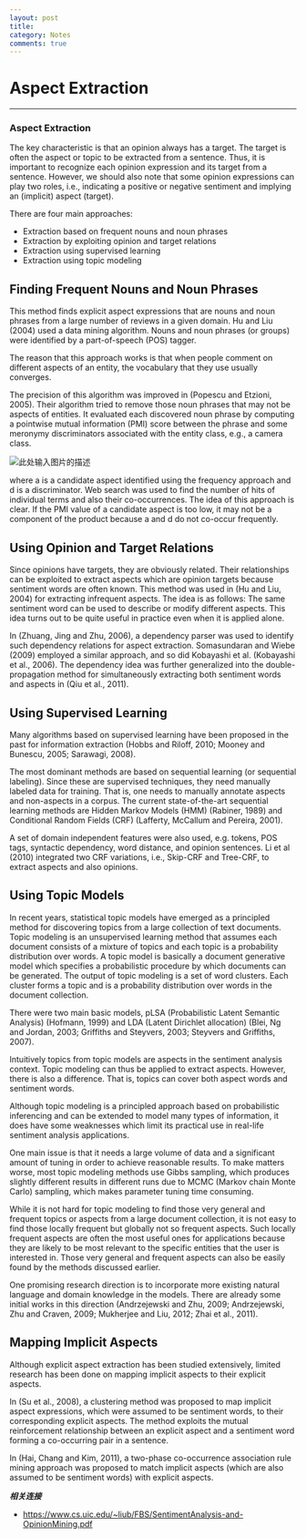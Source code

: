 ```yaml
---
layout: post
title: 
category: Notes
comments: true
---
```


# Aspect Extraction

------

### Aspect Extraction

The key characteristic is that an opinion always has a target. The target is often the aspect or topic to be extracted from a sentence. Thus, it is important to recognize each opinion expression and its target from a sentence. However, we should also note that some opinion expressions can play two roles, i.e., indicating a positive or negative sentiment and implying an (implicit) aspect (target).

There are four main approaches:

 - Extraction based on frequent nouns and noun phrases
 - Extraction by exploiting opinion and target relations
 - Extraction using supervised learning
 - Extraction using topic modeling

## Finding Frequent Nouns and Noun Phrases

This method finds explicit aspect expressions that are nouns and noun phrases from a large number of reviews in a given domain. Hu and Liu (2004) used a data mining algorithm. Nouns and noun phrases (or groups) were identified by a part-of-speech (POS) tagger.

The reason that this approach works is that when people comment on different aspects of an entity, the vocabulary that they use usually converges.

The precision of this algorithm was improved in (Popescu and Etzioni, 2005). Their algorithm tried to remove those noun phrases that may not be aspects of entities. It evaluated each discovered noun phrase by computing a pointwise mutual information (PMI) score between the phrase and some meronymy discriminators associated with the entity class, e.g., a camera class.

![此处输入图片的描述][1]

where a is a candidate aspect identified using the frequency approach and d is a discriminator. Web search was used to find the number of hits of individual terms and also their co-occurrences. The idea of this approach is clear. If the PMI value of a candidate aspect is too low, it may not be a component of the product because a and d do not co-occur frequently.

## Using Opinion and Target Relations

Since opinions have targets, they are obviously related. Their relationships can be exploited to extract aspects which are opinion targets because sentiment words are often known. This method was used in (Hu and Liu, 2004) for extracting infrequent aspects. The idea is as follows: The same sentiment word can be used to describe or modify different aspects. This idea turns out to be quite useful in practice even when it is applied alone.

In (Zhuang, Jing and Zhu, 2006), a dependency parser was used to identify such dependency relations for aspect extraction. Somasundaran and Wiebe (2009) employed a similar approach, and so did Kobayashi et al. (Kobayashi et al., 2006). The dependency idea was further generalized into the double-propagation method for simultaneously extracting both sentiment words and aspects in (Qiu et al., 2011).

## Using Supervised Learning

Many algorithms based on supervised learning have been proposed in the past for information extraction (Hobbs and Riloff, 2010; Mooney and Bunescu, 2005; Sarawagi, 2008). 

The most dominant methods are based on sequential learning (or sequential labeling). Since these are supervised techniques, they need manually labeled data for training. That is, one needs to manually annotate aspects and non-aspects in a corpus. The current state-of-the-art sequential learning methods are Hidden Markov Models (HMM) (Rabiner, 1989) and Conditional Random Fields (CRF) (Lafferty, McCallum and Pereira, 2001).

A set of domain independent features were also used, e.g. tokens, POS tags, syntactic dependency, word distance, and opinion sentences. Li et al (2010) integrated two CRF variations, i.e., Skip-CRF and Tree-CRF, to extract aspects and also opinions.

## Using Topic Models

In recent years, statistical topic models have emerged as a principled method for discovering topics from a large collection of text documents. Topic modeling is an unsupervised learning method that assumes each document consists of a mixture of topics and each topic is a probability distribution over words. A topic model is basically a document generative model which specifies a probabilistic procedure by which documents can be generated. The output of topic modeling is a set of word clusters. Each cluster forms a topic and is a probability distribution over words in the document collection.

There were two main basic models, pLSA (Probabilistic Latent Semantic Analysis) (Hofmann, 1999) and LDA (Latent Dirichlet allocation) (Blei, Ng and Jordan, 2003; Griffiths and Steyvers, 2003; Steyvers and Griffiths, 2007).

Intuitively topics from topic models are aspects in the sentiment analysis context. Topic modeling can thus be applied to extract aspects. However, there is also a difference. That is, topics can cover both aspect words and sentiment words.

Although topic modeling is a principled approach based on probabilistic inferencing and can be extended to model many types of information, it does have some weaknesses which limit its practical use in real-life sentiment analysis applications. 

One main issue is that it needs a large volume of data and a significant amount of tuning in order to achieve reasonable results. To make matters worse, most topic modeling methods use Gibbs sampling, which produces slightly different results in different runs due to MCMC (Markov chain Monte Carlo) sampling, which makes parameter tuning time consuming. 

While it is not hard for topic modeling to find those very general and frequent topics or aspects from a large document collection, it is not easy to find those locally frequent but globally not so frequent aspects. Such locally frequent aspects are often the most useful ones for applications because they are likely to be most relevant to the specific entities that the user is interested in. Those very general and frequent aspects can also be easily found by the methods discussed earlier. 

One promising research direction is to incorporate more existing natural language and domain knowledge in the models. There are already some initial works in this direction (Andrzejewski and Zhu, 2009; Andrzejewski, Zhu and Craven, 2009; Mukherjee and Liu, 2012; Zhai et al., 2011).

## Mapping Implicit Aspects

Although explicit aspect extraction has been studied extensively, limited research has been done on mapping implicit aspects to their explicit aspects. 

In (Su et al., 2008), a clustering method was proposed to map implicit aspect expressions, which were assumed to be sentiment words, to their corresponding explicit aspects. The method exploits the mutual reinforcement relationship between an explicit aspect and a sentiment word forming a co-occurring pair in a sentence.

In (Hai, Chang and Kim, 2011), a two-phase co-occurrence association rule mining approach was proposed to match implicit aspects (which are also assumed to be sentiment words) with explicit aspects. 

***相关连接***

 - https://www.cs.uic.edu/~liub/FBS/SentimentAnalysis-and-OpinionMining.pdf

  [1]: https://raw.githubusercontent.com/qiangsiwei/blog/gh-pages/_figures/2016-06-22-aspect_extraction/2016-06-22-aspect_extraction_1.png
  